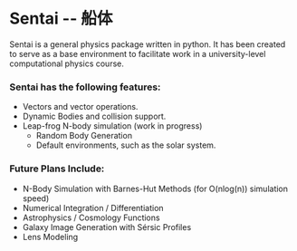 # Sentai -- 船体
Sentai is a general physics package written in python. It has been created to serve as a base environment to facilitate work in a university-level computational physics course.

### Sentai has the following features:

* Vectors and vector operations.
* Dynamic Bodies and collision support.
* Leap-frog N-body simulation (work in progress)
  * Random Body Generation
  * Default environments, such as the solar system.
  
### Future Plans Include:
* N-Body Simulation with Barnes-Hut Methods (for O(nlog(n)) simulation speed)
* Numerical Integration / Differentiation
* Astrophysics / Cosmology Functions
* Galaxy Image Generation with Sérsic Profiles
* Lens Modeling 
